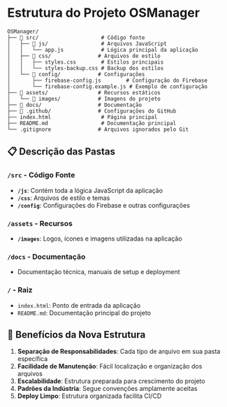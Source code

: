 # Estrutura do Projeto OSManager

```
OSManager/
├── 📁 src/                    # Código fonte
│   ├── 📁 js/                 # Arquivos JavaScript
│   │   └── app.js            # Lógica principal da aplicação
│   ├── 📁 css/               # Arquivos de estilo
│   │   ├── styles.css        # Estilos principais
│   │   └── styles-backup.css # Backup dos estilos
│   └── 📁 config/            # Configurações
│       ├── firebase-config.js        # Configuração do Firebase
│       └── firebase-config.example.js # Exemplo de configuração
├── 📁 assets/                # Recursos estáticos
│   └── 📁 images/            # Imagens do projeto
├── 📁 docs/                  # Documentação
├── 📁 .github/               # Configurações do GitHub
├── index.html                # Página principal
├── README.md                 # Documentação principal
└── .gitignore               # Arquivos ignorados pelo Git
```

## 📋 Descrição das Pastas

### `/src` - Código Fonte
- **`/js`**: Contém toda a lógica JavaScript da aplicação
- **`/css`**: Arquivos de estilo e temas
- **`/config`**: Configurações do Firebase e outras configurações

### `/assets` - Recursos
- **`/images`**: Logos, ícones e imagens utilizadas na aplicação

### `/docs` - Documentação
- Documentação técnica, manuais de setup e deployment

### `/` - Raiz
- `index.html`: Ponto de entrada da aplicação
- `README.md`: Documentação principal do projeto

## 🔄 Benefícios da Nova Estrutura

1. **Separação de Responsabilidades**: Cada tipo de arquivo em sua pasta específica
2. **Facilidade de Manutenção**: Fácil localização e organização dos arquivos
3. **Escalabilidade**: Estrutura preparada para crescimento do projeto
4. **Padrões da Indústria**: Segue convenções amplamente aceitas
5. **Deploy Limpo**: Estrutura organizada facilita CI/CD